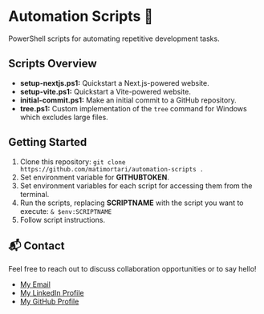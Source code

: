 # Automation Scripts 🔧

PowerShell scripts for automating repetitive development tasks.

## Scripts Overview

- **setup-nextjs.ps1:** Quickstart a Next.js-powered website.
- **setup-vite.ps1:** Quickstart a Vite-powered website.
- **initial-commit.ps1:** Make an initial commit to a GitHub repository.
- **tree.ps1:** Custom implementation of the `tree` command for Windows which excludes large files.

## Getting Started

1. Clone this repository: `git clone https://github.com/matimortari/automation-scripts .`
2. Set environment variable for **GITHUBTOKEN**.
3. Set environment variables for each script for accessing them from the terminal.
4. Run the scripts, replacing **SCRIPTNAME** with the script you want to execute: `& $env:SCRIPTNAME`
5. Follow script instructions.

## 📬 Contact

Feel free to reach out to discuss collaboration opportunities or to say hello!

- [My Email](mailto:matheus.felipe.19rt@gmail.com)
- [My LinkedIn Profile](https://www.linkedin.com/in/matheus-mortari-19rt)
- [My GitHub Profile](https://github.com/matimortari)
